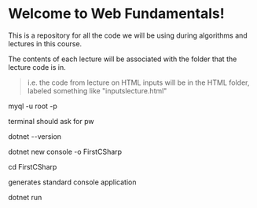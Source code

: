 # Welcome to **Web Fundamentals**!
This is a repository for all the code we will be using during algorithms and lectures in this course.

The contents of each lecture will be associated with the folder that the lecture code is in.

> i.e. the code from lecture on HTML inputs will be in the HTML folder, labeled something like "inputslecture.html"

myql -u root -p

terminal should ask for pw

dotnet --version


dotnet new console -o FirstCSharp

cd FirstCSharp

generates standard console application


dotnet run
